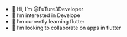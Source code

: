 - 👋 Hi, I’m @FuTure3Developer
- 👀 I’m interested in Develope
- 🌱 I’m currently learning flutter
- 💞️ I’m looking to collaborate on apps in flutter

<!---
FuTure3Developer/FuTure3Developer is a ✨ special ✨ repository because its `README.md` (this file) appears on your GitHub profile.
You can click the Preview link to take a look at your changes.
--->
